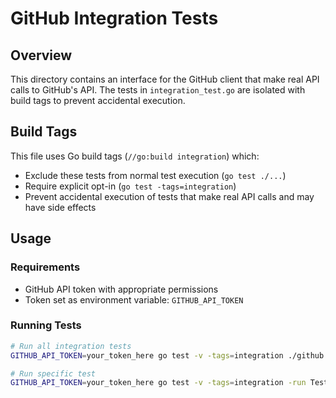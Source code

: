 # GitHub Integration Tests

## Overview
This directory contains an interface for the GitHub client that make real API calls to GitHub's API. The tests in `integration_test.go` are isolated with build tags to prevent accidental execution.

## Build Tags
This file uses Go build tags (`//go:build integration`) which:
- Exclude these tests from normal test execution (`go test ./...`)
- Require explicit opt-in (`go test -tags=integration`)
- Prevent accidental execution of tests that make real API calls and may have side effects

## Usage

### Requirements
- GitHub API token with appropriate permissions
- Token set as environment variable: `GITHUB_API_TOKEN`

### Running Tests
```bash
# Run all integration tests
GITHUB_API_TOKEN=your_token_here go test -v -tags=integration ./github

# Run specific test
GITHUB_API_TOKEN=your_token_here go test -v -tags=integration -run TestIntegrationGetPullRequest ./github